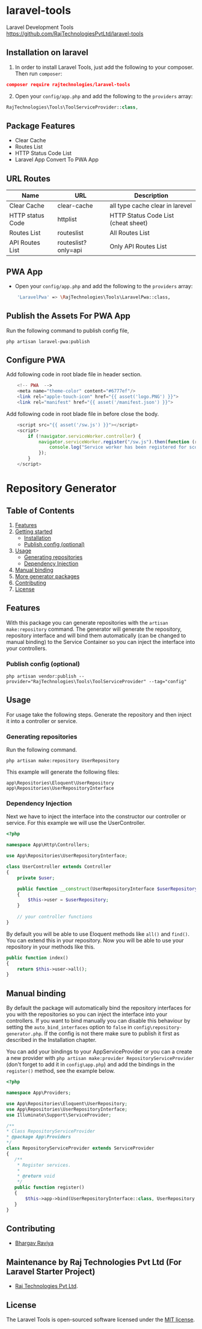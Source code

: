 # laravel-tools
Laravel Development Tools
https://github.com/RajTechnologiesPvtLtd/laravel-tools

## Installation on laravel
1) In order to install Laravel Tools, just add the following to your composer. Then run `composer`:

```json
composer require rajtechnologies/laravel-tools
```
2) Open your `config/app.php` and add the following to the `providers` array:

```php
RajTechnologies\Tools\ToolServiceProvider::class,
```
## Package Features

- Clear Cache
- Routes List
- HTTP Status Code List
- Laravel App Convert To PWA App

## URL Routes

| Name            | URL                 | Description                     |
|-----------------|---------------------|---------------------------------|
| Clear Cache     | clear-cache         | all type cache clear in larevel |
| HTTP status Code| httplist            | HTTP Status Code List (cheat sheet) |
| Routes List     | routeslist          | All Routes List                 |
| API Routes List | routeslist?only=api | Only API Routes List            |

## PWA App
- Open your `config/app.php` and add the following to the `providers` array: 
```bash
    'LaravelPwa' => \RajTechnologies\Tools\LaravelPwa::class,
```  
## Publish the Assets For PWA App

Run the following command to publish config file,

    php artisan laravel-pwa:publish
## Configure PWA

 Add following code in root blade file in header section.
```php
    <!-- PWA  -->
    <meta name="theme-color" content="#6777ef"/>
    <link rel="apple-touch-icon" href="{{ asset('logo.PNG') }}">
    <link rel="manifest" href="{{ asset('/manifest.json') }}">
```
Add following code in root blade file in before close the body.
```js
    <script src="{{ asset('/sw.js') }}"></script>
    <script>
        if (!navigator.serviceWorker.controller) {
            navigator.serviceWorker.register("/sw.js").then(function (reg) {
                console.log("Service worker has been registered for scope: " + reg.scope);
            });
        }
    </script>
```
# Repository Generator

## Table of Contents
  <ol>
    <li><a href="#features">Features</a></li>
    <li>
        <a href="#getting-started">Getting started</a>
        <ul>
            <li><a href="#installation">Installation</a></li>
            <li><a href="#publish-config-(optional)">Publish config (optional)</a></li>
        </ul>
    </li>
    <li>
      <a href="#usage">Usage</a>
      <ul>
        <li><a href="#generating-repositories">Generating repositories</a></li>
        <li><a href="#dependency-injection">Dependency Injection</a></li>
      </ul>
    </li>
    <li><a href="#manual-binding">Manual binding</a></li>
    <li><a href="#more-generator-packages">More generator packages</a></li>
    <li><a href="#contributing">Contributing</a></li>
    <li><a href="#license">License</a></li>
  </ol>
  
## Features
With this package you can generate repositories with the ```artisan make:repository``` command. 
The generator will generate the repository, repository interface and will bind them automatically (can be changed to 
manual binding) to the Service Container so you can inject the interface into your controllers.

### Publish config (optional)
```
php artisan vendor:publish --provider="RajTechnologies\Tools\ToolServiceProvider" --tag="config"
```

## Usage
For usage take the following steps. Generate the repository and then inject it into a controller or service.

### Generating repositories
Run the following command.
```
php artisan make:repository UserRepository
```
This example will generate the following files:
```
app\Repositories\Eloquent\UserRepository
app\Repositories\UserRepositoryInterface
```

### Dependency Injection
Next we have to inject the interface into the constructor our controller or service. For this example we will use the UserController.
```php
<?php

namespace App\Http\Controllers;

use App\Repositories\UserRepositoryInterface;

class UserController extends Controller
{
    private $user;

    public function __construct(UserRepositoryInterface $userRepository)
    {
        $this->user = $userRepository;
    }
    
    // your controller functions
}
```

By default you will be able to use Eloquent methods like ```all()``` and ```find()```.
You can extend this in your repository. Now you will be able to use your repository 
in your methods like this.
```php
public function index()
{
    return $this->user->all();
}
```
## Manual binding
By default the package will automatically bind the repository interfaces for you with the repositories so you can
inject the interface into your controllers. If you want to bind manually you can disable
this behaviour by setting the ```auto_bind_interfaces``` option to ```false``` in ```config\repository-generator.php```.
If the config is not there make sure to publish it first as described in the Installation chapter.

You can add your bindings to your AppServiceProvider or 
you can a create a new provider with ```php artisan make:provider RepositoryServiceProvider```
(don't forget to add it in ```config\app.php```) and add the bindings in the ```register()``` method, see the example below.

```php
<?php 

namespace App\Providers; 

use App\Repositories\Eloquent\UserRepository;
use App\Repositories\UserRepositoryInterface;
use Illuminate\Support\ServiceProvider; 

/** 
* Class RepositoryServiceProvider 
* @package App\Providers 
*/ 
class RepositoryServiceProvider extends ServiceProvider 
{ 
   /** 
    * Register services. 
    * 
    * @return void  
    */ 
   public function register() 
   { 
       $this->app->bind(UserRepositoryInterface::class, UserRepository::class);
   }
}
```
## Contributing

- [Bhargav Raviya](https://github.com/bhargavraviya)

## Maintenance by Raj Technologies Pvt Ltd (For Laravel Starter Project)

- [Raj Technologies Pvt Ltd](http://www.rajtechnologies.com/contact-web-design-development-marketing-Ahmedabad-India-Gujarat.php).

## License

The Laravel Tools is open-sourced software licensed under the [MIT license](https://opensource.org/licenses/MIT).
